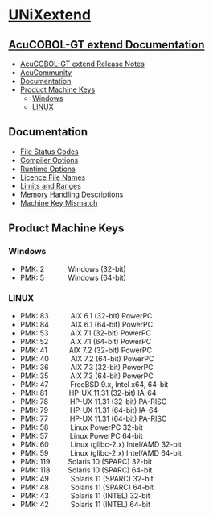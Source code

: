 # [UNiXextend](https://github.com/UNiXMIT/UNiXextend)
## [AcuCOBOL-GT extend Documentation](https://docs.rocketsoftware.com/bundle?labelkey=prod_acucobol_gt)

- [AcuCOBOL-GT extend Release Notes](https://docs.rocketsoftware.com/bundle?labelkey=prod_acucobol_gt&name_filter.value=Release+Notes)
- [AcuCommunity](https://community.rocketsoftware.com/forums/forum-home?CommunityKey=78880ba8-1519-45f3-8d5e-01928efe3598)
- [Documentation](#documentation)
- [Product Machine Keys](#product-machine-keys)
  - [Windows](#windows)
  - [LINUX](#linux) 

## Documentation
- [File Status Codes](https://docs.rocketsoftware.com/bundle/acucobolgt_dg_1051_html/page/BKTRTRDOSSS021.html)
- [Compiler Options](https://docs.rocketsoftware.com/bundle/acucobolgt_dg_1051_html/page/BKUSUSCOMPUS2.2.html)
- [Runtime Options](https://docs.rocketsoftware.com/bundle/acucobolgt_dg_1051_html/page/BKTRTRAREMS002.html)
- [Licence File Names](https://docs.rocketsoftware.com/bundle/acucobolgt_dg_1051_html/page/BKGCGCSTRTS005.html)
- [Limits and Ranges](https://docs.rocketsoftware.com/bundle/acucobolgt_dg_1051_html/page/BKPPPPSPECS002.html)
- [Memory Handling Descriptions](https://docs.rocketsoftware.com/bundle/acucobolgt_dg_1051_html/page/BKUSUSPROGS045.html)
- [Machine Key Mismatch](https://docs.rocketsoftware.com/bundle/acucobolgt_dg_1051_html/page/BKGCGCTRBLS002.html)

## Product Machine Keys
### Windows
- PMK: 2&nbsp;&nbsp;&nbsp;&nbsp;&nbsp;&nbsp;&nbsp;&nbsp;&nbsp;&nbsp;&nbsp;&nbsp;Windows (32-bit)   
- PMK: 5&nbsp;&nbsp;&nbsp;&nbsp;&nbsp;&nbsp;&nbsp;&nbsp;&nbsp;&nbsp;&nbsp;&nbsp;Windows (64-bit)  

### LINUX
- PMK: 83&nbsp;&nbsp;&nbsp;&nbsp;&nbsp;&nbsp;&nbsp;&nbsp;&nbsp;&nbsp;&nbsp;AIX 6.1 (32-bit) PowerPC  
- PMK: 84&nbsp;&nbsp;&nbsp;&nbsp;&nbsp;&nbsp;&nbsp;&nbsp;&nbsp;&nbsp;&nbsp;AIX 6.1 (64-bit) PowerPC  
- PMK: 53&nbsp;&nbsp;&nbsp;&nbsp;&nbsp;&nbsp;&nbsp;&nbsp;&nbsp;&nbsp;&nbsp;AIX 7.1 (32-bit) PowerPC  
- PMK: 52&nbsp;&nbsp;&nbsp;&nbsp;&nbsp;&nbsp;&nbsp;&nbsp;&nbsp;&nbsp;&nbsp;AIX 7.1 (64-bit) PowerPC  
- PMK: 41&nbsp;&nbsp;&nbsp;&nbsp;&nbsp;&nbsp;&nbsp;&nbsp;&nbsp;&nbsp;&nbsp;AIX 7.2 (32-bit) PowerPC  
- PMK: 40&nbsp;&nbsp;&nbsp;&nbsp;&nbsp;&nbsp;&nbsp;&nbsp;&nbsp;&nbsp;&nbsp;AIX 7.2 (64-bit) PowerPC  
- PMK: 36&nbsp;&nbsp;&nbsp;&nbsp;&nbsp;&nbsp;&nbsp;&nbsp;&nbsp;&nbsp;&nbsp;AIX 7.3 (32-bit) PowerPC  
- PMK: 35&nbsp;&nbsp;&nbsp;&nbsp;&nbsp;&nbsp;&nbsp;&nbsp;&nbsp;&nbsp;&nbsp;AIX 7.3 (64-bit) PowerPC  
- PMK: 47&nbsp;&nbsp;&nbsp;&nbsp;&nbsp;&nbsp;&nbsp;&nbsp;&nbsp;&nbsp;&nbsp;FreeBSD 9.x, Intel x64, 64-bit  
- PMK: 81&nbsp;&nbsp;&nbsp;&nbsp;&nbsp;&nbsp;&nbsp;&nbsp;&nbsp;&nbsp;&nbsp;HP-UX 11.31 (32-bit) IA-64  
- PMK: 78&nbsp;&nbsp;&nbsp;&nbsp;&nbsp;&nbsp;&nbsp;&nbsp;&nbsp;&nbsp;&nbsp;HP-UX 11.31 (32-bit) PA-RISC  
- PMK: 79&nbsp;&nbsp;&nbsp;&nbsp;&nbsp;&nbsp;&nbsp;&nbsp;&nbsp;&nbsp;&nbsp;HP-UX 11.31 (64-bit) IA-64  
- PMK: 77&nbsp;&nbsp;&nbsp;&nbsp;&nbsp;&nbsp;&nbsp;&nbsp;&nbsp;&nbsp;&nbsp;HP-UX 11.31 (64-bit) PA-RISC  
- PMK: 58&nbsp;&nbsp;&nbsp;&nbsp;&nbsp;&nbsp;&nbsp;&nbsp;&nbsp;&nbsp;&nbsp;Linux PowerPC 32-bit  
- PMK: 57&nbsp;&nbsp;&nbsp;&nbsp;&nbsp;&nbsp;&nbsp;&nbsp;&nbsp;&nbsp;&nbsp;Linux PowerPC 64-bit  
- PMK: 60&nbsp;&nbsp;&nbsp;&nbsp;&nbsp;&nbsp;&nbsp;&nbsp;&nbsp;&nbsp;&nbsp;Linux (glibc-2.x) Intel/AMD 32-bit  
- PMK: 59&nbsp;&nbsp;&nbsp;&nbsp;&nbsp;&nbsp;&nbsp;&nbsp;&nbsp;&nbsp;&nbsp;Linux (glibc-2.x) Intel/AMD 64-bit  
- PMK: 119&nbsp;&nbsp;&nbsp;&nbsp;&nbsp;&nbsp;&nbsp;&nbsp;&nbsp;Solaris 10 (SPARC) 32-bit  
- PMK: 118&nbsp;&nbsp;&nbsp;&nbsp;&nbsp;&nbsp;&nbsp;&nbsp;&nbsp;Solaris 10 (SPARC) 64-bit  
- PMK: 49&nbsp;&nbsp;&nbsp;&nbsp;&nbsp;&nbsp;&nbsp;&nbsp;&nbsp;&nbsp;&nbsp;Solaris 11 (SPARC) 32-bit  
- PMK: 48&nbsp;&nbsp;&nbsp;&nbsp;&nbsp;&nbsp;&nbsp;&nbsp;&nbsp;&nbsp;&nbsp;Solaris 11 (SPARC) 64-bit 
- PMK: 43&nbsp;&nbsp;&nbsp;&nbsp;&nbsp;&nbsp;&nbsp;&nbsp;&nbsp;&nbsp;&nbsp;Solaris 11 (INTEL) 32-bit  
- PMK: 42&nbsp;&nbsp;&nbsp;&nbsp;&nbsp;&nbsp;&nbsp;&nbsp;&nbsp;&nbsp;&nbsp;Solaris 11 (INTEL) 64-bit  
